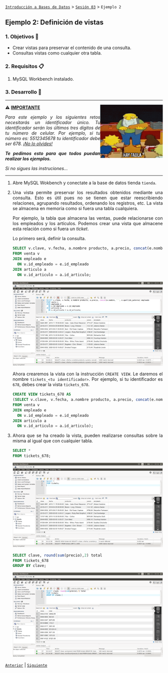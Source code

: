 [`Introducción a Bases de Datos`](../../README.md) > [`Sesión 03`](../Readme.md) > `Ejemplo 2`

## Ejemplo 2: Definición de vistas

<div style="text-align: justify;">

### 1. Objetivos :dart:

- Crear vistas para preservar el contenido de una consulta.
- Consultas vistas como cualquier otra tabla.

### 2. Requisitos :clipboard:

1. MySQL Workbench instalado.

### 3. Desarrollo :rocket:

---

<img src="../../imagenes/tabla.gif" align="right" height="170" width="200"> 

:warning: <ins>**IMPORTANTE**</ins>

_Para este ejemplo y los siguientes retos necesitarás un identificador único. Tu identificador serán los últimos tres dígitos de tu número de celular. Por ejemplo, si tu número es: 5512345678 tu identificador debe ser 678. <ins>¡No lo olvides!</ins>_   

_**Te pedimos esto para que todos puedan realizar los ejemplos.**_


_Si no sigues las instruciones..._   

---

1. Abre MySQL Wokbench y conectate a la base de datos tienda `tienda`.

2. Una vista permite preservar los resultados obtenidos mediante una consulta. Esto es útil pues no se tienen que estar reescribiendo relaciones, agrupando resultados, ordenando los registros, etc. La vista se almacena en memoria como si fuera una tabla cualquiera. 

   Por ejemplo, la tabla que almacena las ventas, puede relacionarse con los empleados y los artículos. Podemos crear una vista que almacene esta relación como si fuera un *ticket*.
   
   Lo primero será, definir la consulta.

   ```sql
   SELECT v.clave, v.fecha, a.nombre producto, a.precio, concat(e.nombre, ' ', e.apellido_paterno) empleado 
   FROM venta v
   JOIN empleado e
     ON v.id_empleado = e.id_empleado
   JOIN articulo a
     ON v.id_articulo = a.id_articulo;
   ```
   
   ![imagen](imagenes/s3we31.png)
   
   Ahora crearemos la vista con la instrucción `CREATE VIEW`. Le daremos el nombre `tickets_<tu identificador>`. Por ejemplo, si tu identificador es `678`, debes crear la vista `tickets_678`.
    
   ```sql
   CREATE VIEW tickets_678 AS
   (SELECT v.clave, v.fecha, a.nombre producto, a.precio, concat(e.nombre, ' ', e.apellido_paterno) empleado 
   FROM venta v
   JOIN empleado e
     ON v.id_empleado = e.id_empleado
   JOIN articulo a
     ON v.id_articulo = a.id_articulo);
   ```
   
3. Ahora que se ha creado la vista, pueden realizarse consultas sobre la misma al igual que con cualquier tabla.

   ```sql
   SELECT *
   FROM tickets_678;
   ```

   ![imagen](imagenes/s3we22.png)
 
   ```sql
   SELECT clave, round(sum(precio),2) total
   FROM tickets_678
   GROUP BY clave;	
   ```
   
   ![imagen](imagenes/s3we23.png)

[`Anterior`](../Readme.md) | [`Siguiente`](../Reto-02/Readme.md)

</div>   
